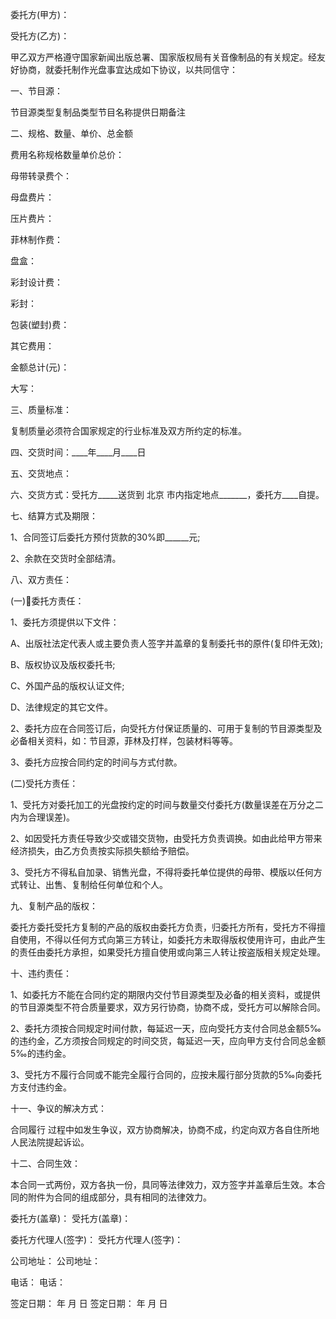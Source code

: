 
 


委托方(甲方)：


受托方(乙方)：


甲乙双方严格遵守国家新闻出版总署、国家版权局有关音像制品的有关规定。经友好协商，就委托制作光盘事宜达成如下协议，以共同信守：


一、节目源：


节目源类型复制品类型节目名称提供日期备注


二、规格、数量、单价、总金额


费用名称规格数量单价总价：


母带转录费个：


母盘费片：


压片费片：


菲林制作费：


盘盒：


彩封设计费：


彩封：


包装(塑封)费：


其它费用：


金额总计(元)：


大写：


三、质量标准：


复制质量必须符合国家规定的行业标准及双方所约定的标准。


四、交货时间：____年____月____日


五、交货地点：


六、交货方式：受托方_____送货到
北京
市内指定地点_______，委托方____自提。


七、结算方式及期限：


1、合同签订后委托方预付货款的30%即______元;


2、余款在交货时全部结清。


八、双方责任：


(一)委托方责任：


1、委托方须提供以下文件：


A、出版社法定代表人或主要负责人签字并盖章的复制委托书的原件(复印件无效);


B、版权协议及版权委托书;


C、外国产品的版权认证文件;


D、法律规定的其它文件。


2、委托方应在合同签订后，向受托方付保证质量的、可用于复制的节目源类型及必备相关资料，如：节目源，菲林及打样，包装材料等等。


3、委托方应按合同约定的时间与方式付款。


(二)受托方责任：


1、受托方对委托加工的光盘按约定的时间与数量交付委托方(数量误差在万分之二内为合理误差)。


2、如因受托方责任导致少交或错交货物，由受托方负责调换。如由此给甲方带来经济损失，由乙方负责按实际损失额给予赔偿。


3、受托方不得私自加录、销售光盘，不得将委托单位提供的母带、模版以任何方式转让、出售、复制给任何单位和个人。


九、复制产品的版权：


委托方委托受托方复制的产品的版权由委托方负责，归委托方所有，受托方不得擅自使用，不得以任何方式向第三方转让，如委托方未取得版权使用许可，由此产生的责任由委托方承担，如果受托方擅自使用或向第三人转让按盗版相关规定处理。


十、违约责任：


1、如委托方不能在合同约定的期限内交付节目源类型及必备的相关资料，或提供的节目源类型不符合质量要求，双方另行协商，协商不成，受托方可以解除合同。


2、委托方须按合同规定时间付款，每延迟一天，应向受托方支付合同总金额5‰的违约金，乙方须按合同规定的时间交货，每延迟一天，应向甲方支付合同总金额5‰的违约金。


3、受托方不履行合同或不能完全履行合同的，应按未履行部分货款的5‰向委托方支付违约金。


十一、争议的解决方式：



合同履行
过程中如发生争议，双方协商解决，协商不成，约定向双方各自住所地人民法院提起诉讼。


十二、合同生效：


本合同一式两份，双方各执一份，具同等法律效力，双方签字并盖章后生效。本合同的附件为合同的组成部分，具有相同的法律效力。


委托方(盖章)：                   受托方(盖章)：


委托方代理人(签字)：         受托方代理人(签字)：


公司地址：                         公司地址：


电话：                                电话：


签定日期：  年  月  日         签定日期：  年  月  日
 


 

 
 
 
 
 
  


  
 

  


  


  
 
 
 
 

